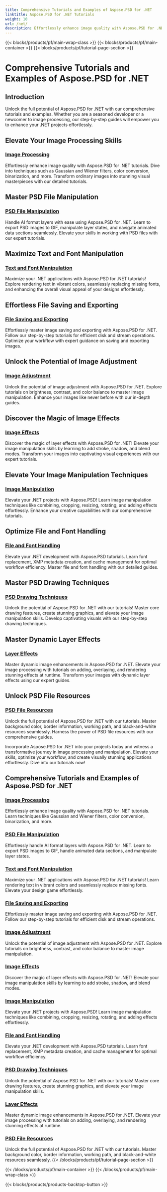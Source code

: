 ```yaml
---
title: Comprehensive Tutorials and Examples of Aspose.PSD for .NET 
linktitle: Aspose.PSD for .NET Tutorials
weight: 10
url: /net/
description: Effortlessly enhance image quality with Aspose.PSD for .NET tutorials. Master image processing, PSD file manipulation, text and font handling, and more. 
---
```


{{< blocks/products/pf/main-wrap-class >}}
{{< blocks/products/pf/main-container >}}
{{< blocks/products/pf/tutorial-page-section >}}

# Comprehensive Tutorials and Examples of Aspose.PSD for .NET

## Introduction
Unlock the full potential of Aspose.PSD for .NET with our comprehensive tutorials and examples. Whether you are a seasoned developer or a newcomer to image processing, our step-by-step guides will empower you to enhance your .NET projects effortlessly.

## Elevate Your Image Processing Skills

### [Image Processing](./image-processing/)

Effortlessly enhance image quality with Aspose.PSD for .NET tutorials. Dive into techniques such as Gaussian and Wiener filters, color conversion, binarization, and more. Transform ordinary images into stunning visual masterpieces with our detailed tutorials.

## Master PSD File Manipulation

### [PSD File Manipulation](./psd-file-manipulation/)

Handle AI format layers with ease using Aspose.PSD for .NET. Learn to export PSD images to GIF, manipulate layer states, and navigate animated data sections seamlessly. Elevate your skills in working with PSD files with our expert tutorials.

## Maximize Text and Font Manipulation

### [Text and Font Manipulation](./text-and-font-manipulation/)

Maximize your .NET applications with Aspose.PSD for .NET tutorials! Explore rendering text in vibrant colors, seamlessly replacing missing fonts, and enhancing the overall visual appeal of your designs effortlessly.

## Effortless File Saving and Exporting

### [File Saving and Exporting](./file-saving-and-exporting/)

Effortlessly master image saving and exporting with Aspose.PSD for .NET. Follow our step-by-step tutorials for efficient disk and stream operations. Optimize your workflow with expert guidance on saving and exporting images.

## Unlock the Potential of Image Adjustment

### [Image Adjustment](./image-adjustment/)

Unlock the potential of image adjustment with Aspose.PSD for .NET. Explore tutorials on brightness, contrast, and color balance to master image manipulation. Enhance your images like never before with our in-depth guides.

## Discover the Magic of Image Effects

### [Image Effects](./image-effects/)

Discover the magic of layer effects with Aspose.PSD for .NET! Elevate your image manipulation skills by learning to add stroke, shadow, and blend modes. Transform your images into captivating visual experiences with our expert tutorials.

## Elevate Your Image Manipulation Techniques

### [Image Manipulation](./image-manipulation/)

Elevate your .NET projects with Aspose.PSD! Learn image manipulation techniques like combining, cropping, resizing, rotating, and adding effects effortlessly. Enhance your creative capabilities with our comprehensive tutorials.

## Optimize File and Font Handling

### [File and Font Handling](./file-and-font-handling/)

Elevate your .NET development with Aspose.PSD tutorials. Learn font replacement, XMP metadata creation, and cache management for optimal workflow efficiency. Master file and font handling with our detailed guides.

## Master PSD Drawing Techniques

### [PSD Drawing Techniques](./psd-drawing-techniques/)

Unlock the potential of Aspose.PSD for .NET with our tutorials! Master core drawing features, create stunning graphics, and elevate your image manipulation skills. Develop captivating visuals with our step-by-step drawing techniques.

## Master Dynamic Layer Effects

### [Layer Effects](./layer-effects/)

Master dynamic image enhancements in Aspose.PSD for .NET. Elevate your image processing with tutorials on adding, overlaying, and rendering stunning effects at runtime. Transform your images with dynamic layer effects using our expert guides.

## Unlock PSD File Resources

### [PSD File Resources](./psd-file-resources/)

Unlock the full potential of Aspose.PSD for .NET with our tutorials. Master background color, border information, working path, and black-and-white resources seamlessly. Harness the power of PSD file resources with our comprehensive guides.

Incorporate Aspose.PSD for .NET into your projects today and witness a transformative journey in image processing and manipulation. Elevate your skills, optimize your workflow, and create visually stunning applications effortlessly. Dive into our tutorials now!
## Comprehensive Tutorials and Examples of Aspose.PSD for .NET 
### [Image Processing](./image-processing/)
Effortlessly enhance image quality with Aspose.PSD for .NET tutorials. Learn techniques like Gaussian and Wiener filters, color conversion, binarization, and more.
### [PSD File Manipulation](./psd-file-manipulation/)
Effortlessly handle AI format layers with Aspose.PSD for .NET. Learn to export PSD images to GIF, handle animated data sections, and manipulate layer states. 
### [Text and Font Manipulation](./text-and-font-manipulation/)
Maximize your .NET applications with Aspose.PSD for .NET tutorials! Learn rendering text in vibrant colors and seamlessly replace missing fonts. Elevate your design game effortlessly.
### [File Saving and Exporting](./file-saving-and-exporting/)
Effortlessly master image saving and exporting with Aspose.PSD for .NET. Follow our step-by-step tutorials for efficient disk and stream operations.
### [Image Adjustment](./image-adjustment/)
Unlock the potential of image adjustment with Aspose.PSD for .NET. Explore tutorials on brightness, contrast, and color balance to master image manipulation.
### [Image Effects](./image-effects/)
Discover the magic of layer effects with Aspose.PSD for .NET! Elevate your image manipulation skills by learning to add stroke, shadow, and blend modes.
### [Image Manipulation](./image-manipulation/)
Elevate your .NET projects with Aspose.PSD! Learn image manipulation techniques like combining, cropping, resizing, rotating, and adding effects effortlessly.
### [File and Font Handling](./file-and-font-handling/)
Elevate your .NET development with Aspose.PSD tutorials. Learn font replacement, XMP metadata creation, and cache management for optimal workflow efficiency.
### [PSD Drawing Techniques](./psd-drawing-techniques/)
Unlock the potential of Aspose.PSD for .NET with our tutorials! Master core drawing features, create stunning graphics, and elevate your image manipulation skills.
### [Layer Effects](./layer-effects/)
Master dynamic image enhancements in Aspose.PSD for .NET. Elevate your image processing with tutorials on adding, overlaying, and rendering stunning effects at runtime.
### [PSD File Resources](./psd-file-resources/)
Unlock the full potential of Aspose.PSD for .NET with our tutorials. Master background color, border information, working path, and black-and-white resources seamlessly. 
{{< /blocks/products/pf/tutorial-page-section >}}

{{< /blocks/products/pf/main-container >}}
{{< /blocks/products/pf/main-wrap-class >}}

{{< blocks/products/products-backtop-button >}}
